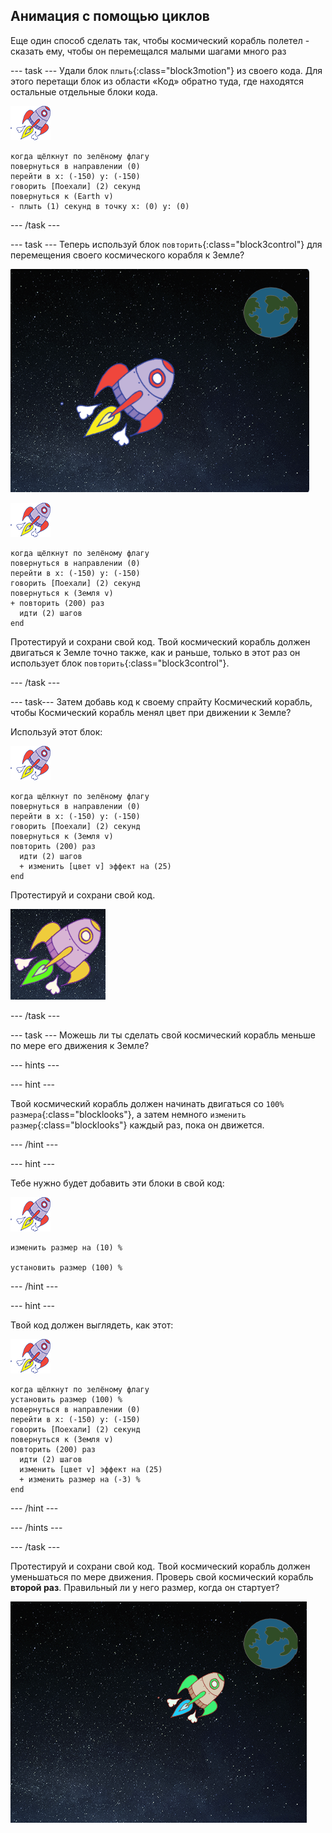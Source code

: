 ## Анимация с помощью циклов

Еще один способ сделать так, чтобы космический корабль полетел - сказать ему, чтобы он перемещался малыми шагами много раз

--- task --- Удали блок `плыть`{:class="block3motion"} из своего кода. Для этого перетащи блок из области «Код» обратно туда, где находятся остальные отдельные блоки кода.

![Спрайт Космический корабль](images/sprite-spaceship.png)

```blocks3
когда щёлкнут по зелёному флагу
повернуться в направлении (0)
перейти в x: (-150) y: (-150)
говорить [Поехали] (2) секунд
повернуться к (Earth v)
- плыть (1) секунд в точку x: (0) y: (0)
```

--- /task ---

--- task --- Теперь используй блок `повторить`{:class="block3control"} для перемещения своего космического корабля к Земле?

![Тестирование анимации космического корабля](images/space-animate-stage.png)

![Спрайт Космический корабль](images/sprite-spaceship.png)

```blocks3
когда щёлкнут по зелёному флагу
повернуться в направлении (0)
перейти в x: (-150) y: (-150)
говорить [Поехали] (2) секунд
повернуться к (Земля v)
+ повторить (200) раз 
  идти (2) шагов
end
```

Протестируй и сохрани свой код. Твой космический корабль должен двигаться к Земле точно также, как и раньше, только в этот раз он использует блок `повторить`{:class="block3control"}.

--- /task ---

--- task--- Затем добавь код к своему спрайту Космический корабль, чтобы Космический корабль менял цвет при движении к Земле?

Используй этот блок:

![Спрайт Космический корабль](images/sprite-spaceship.png)

```blocks3
когда щёлкнут по зелёному флагу
повернуться в направлении (0)
перейти в x: (-150) y: (-150)
говорить [Поехали] (2) секунд
повернуться к (Земля v)
повторить (200) раз 
  идти (2) шагов
  + изменить [цвет v] эффект на (25)
end
```

Протестируй и сохрани свой код.

![Тестирование космического корабля, изменяющего цвет](images/space-colour-test.png)

--- /task ---

--- task --- Можешь ли ты сделать свой космический корабль меньше по мере его движения к Земле?

--- hints ---


--- hint ---

Твой космический корабль должен начинать двигаться со `100% размера`{:class="blocklooks"}, а затем немного `изменить размер`{:class="blocklooks"} каждый раз, пока он движется.

--- /hint ---

--- hint ---

Тебе нужно будет добавить эти блоки в свой код:

![Спрайт Космический корабль](images/sprite-spaceship.png)

```blocks3
изменить размер на (10) %

установить размер (100) %
```

--- /hint ---

--- hint ---

Твой код должен выглядеть, как этот:

![Спрайт Космический корабль](images/sprite-spaceship.png)

```blocks3
когда щёлкнут по зелёному флагу
установить размер (100) %
повернуться в направлении (0)
перейти в x: (-150) y: (-150)
говорить [Поехали] (2) секунд
повернуться к (Земля v)
повторить (200) раз 
  идти (2) шагов
  изменить [цвет v] эффект на (25)
  + изменить размер на (-3) %
end
```

--- /hint ---

--- /hints ---

--- /task ---

Протестируй и сохрани свой код. Твой космический корабль должен уменьшаться по мере движения. Проверь свой космический корабль **второй раз**. Правильный ли у него размер, когда он стартует?

![Тестирование уменьшающегося космического корабля](images/space-size-test.png)